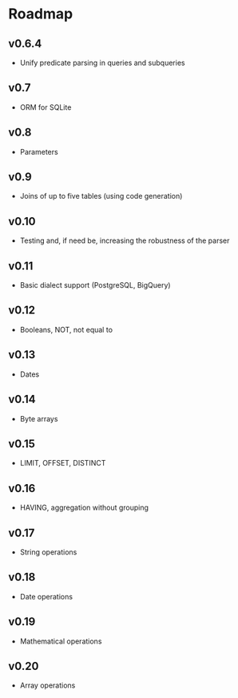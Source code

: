 # Roadmap

## v0.6.4
- Unify predicate parsing in queries and subqueries

## v0.7
- ORM for SQLite

## v0.8
- Parameters

## v0.9
- Joins of up to five tables (using code generation)

## v0.10
- Testing and, if need be, increasing the robustness of the parser

## v0.11
- Basic dialect support (PostgreSQL, BigQuery)

## v0.12
- Booleans, NOT, not equal to

## v0.13
- Dates

## v0.14
- Byte arrays

## v0.15
- LIMIT, OFFSET, DISTINCT

## v0.16
- HAVING, aggregation without grouping

## v0.17
- String operations

## v0.18
- Date operations

## v0.19
- Mathematical operations

## v0.20
- Array operations